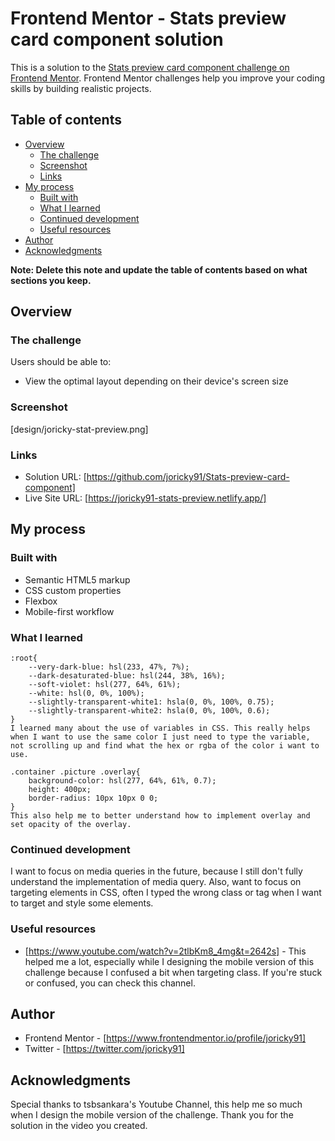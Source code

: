 # Frontend Mentor - Stats preview card component solution

This is a solution to the [Stats preview card component challenge on Frontend Mentor](https://www.frontendmentor.io/challenges/stats-preview-card-component-8JqbgoU62). Frontend Mentor challenges help you improve your coding skills by building realistic projects. 

## Table of contents

- [Overview](#overview)
  - [The challenge](#the-challenge)
  - [Screenshot](#screenshot)
  - [Links](#links)
- [My process](#my-process)
  - [Built with](#built-with)
  - [What I learned](#what-i-learned)
  - [Continued development](#continued-development)
  - [Useful resources](#useful-resources)
- [Author](#author)
- [Acknowledgments](#acknowledgments)

**Note: Delete this note and update the table of contents based on what sections you keep.**

## Overview

### The challenge

Users should be able to:

- View the optimal layout depending on their device's screen size

### Screenshot

[design/joricky-stat-preview.png]

### Links

- Solution URL: [https://github.com/joricky91/Stats-preview-card-component]
- Live Site URL: [https://joricky91-stats-preview.netlify.app/]

## My process

### Built with

- Semantic HTML5 markup
- CSS custom properties
- Flexbox
- Mobile-first workflow

### What I learned

```
:root{
    --very-dark-blue: hsl(233, 47%, 7%);
    --dark-desaturated-blue: hsl(244, 38%, 16%);
    --soft-violet: hsl(277, 64%, 61%);
    --white: hsl(0, 0%, 100%);
    --slightly-transparent-white1: hsla(0, 0%, 100%, 0.75);
    --slightly-transparent-white2: hsla(0, 0%, 100%, 0.6);
}
I learned many about the use of variables in CSS. This really helps when I want to use the same color I just need to type the variable, not scrolling up and find what the hex or rgba of the color i want to use.

.container .picture .overlay{
    background-color: hsl(277, 64%, 61%, 0.7);
    height: 400px;
    border-radius: 10px 10px 0 0;
}
This also help me to better understand how to implement overlay and set opacity of the overlay.
```

### Continued development

I want to focus on media queries in the future, because I still don't fully understand the implementation of media query. Also, want to focus on targeting elements in CSS, often I typed the wrong class or tag when I want to target and style some elements.

### Useful resources

- [https://www.youtube.com/watch?v=2tlbKm8_4mg&t=2642s] - This helped me a lot, especially while I designing the mobile version of this challenge because I confused a bit when targeting class. If you're stuck or confused, you can check this channel.

## Author

- Frontend Mentor - [https://www.frontendmentor.io/profile/joricky91]
- Twitter - [https://twitter.com/joricky91]

## Acknowledgments

Special thanks to tsbsankara's Youtube Channel, this help me so much when I design the mobile version of the challenge. Thank you for the solution in the video you created.

